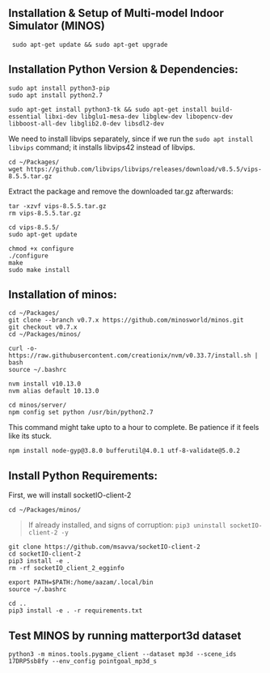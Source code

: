 ## Installation & Setup of Multi-model Indoor Simulator (MINOS)

```
 sudo apt-get update && sudo apt-get upgrade
```
## Installation Python Version & Dependencies:
```
sudo apt install python3-pip
sudo apt install python2.7
```
```
sudo apt-get install python3-tk && sudo apt-get install build-essential libxi-dev libglu1-mesa-dev libglew-dev libopencv-dev libboost-all-dev libglib2.0-dev libsdl2-dev
```
We need to install libvips separately, since if we run the ```sudo apt install libvips``` command; it installs libvips42 instead of libvips.
```
cd ~/Packages/
wget https://github.com/libvips/libvips/releases/download/v8.5.5/vips-8.5.5.tar.gz
```
Extract the package and remove the downloaded tar.gz afterwards:
```
tar -xzvf vips-8.5.5.tar.gz
rm vips-8.5.5.tar.gz
```
```
cd vips-8.5.5/
sudo apt-get update
```
```
chmod +x configure
./configure
make
sudo make install
````
## Installation of minos:
```
cd ~/Packages/
git clone --branch v0.7.x https://github.com/minosworld/minos.git
git checkout v0.7.x
cd ~/Packages/minos/
```
```
curl -o- https://raw.githubusercontent.com/creationix/nvm/v0.33.7/install.sh | bash
source ~/.bashrc
```
```
nvm install v10.13.0
nvm alias default 10.13.0
```
```
cd minos/server/
npm config set python /usr/bin/python2.7
```
This command might take upto to a hour to complete. Be patience if it feels like its stuck.
```
npm install node-gyp@3.8.0 bufferutil@4.0.1 utf-8-validate@5.0.2
```

## Install Python Requirements:
First, we will install socketIO-client-2
```
cd ~/Packages/minos/
```
> If already installed, and signs of corruption: ```pip3 uninstall socketIO-client-2 -y```

```
git clone https://github.com/msavva/socketIO-client-2
cd socketIO-client-2
pip3 install -e .
rm -rf socketIO_client_2_egginfo
```
```
export PATH=$PATH:/home/aazam/.local/bin
source ~/.bashrc
```
```
cd ..
pip3 install -e . -r requirements.txt
```
## Test MINOS by running matterport3d dataset

```
python3 -m minos.tools.pygame_client --dataset mp3d --scene_ids 17DRP5sb8fy --env_config pointgoal_mp3d_s
```
